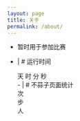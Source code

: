 ```yaml
---
layout: page
title: 关于
permalink: /about/
---
```






- 暂时用于参加比赛

- | # 运行时间
          <div>
            <i class="fas fa-cog fa-spin fa-fw"></i>
            <span id="run_time_day">
              <i class="fas fa-spinner fa-pulse"></i>
            </span>天
            <span id="run_time_hour">
              <i class="fas fa-spinner fa-pulse"></i>
            </span>时
            <span id="run_time_minute">
              <i class="fas fa-spinner fa-pulse"></i>
            </span>分
            <span id="run_time_second">
              <i class="fas fa-spinner fa-pulse"></i>
            </span>秒
            <script>
              setInterval(function (d,h,m,s,b) {
                function setzero(i) {
                  return i < 10 ? "0" + i : i;
                }
                let BirthDay = new Date(b);
                let today = new Date();
                let timeold = (today.getTime() - BirthDay.getTime());
                let sectimeold = timeold / 1000;
                let secondsold = Math.floor(sectimeold);
                let msPerDay = 24 * 60 * 60 * 1000;
                let e_daysold = timeold / msPerDay;
                let daysold = Math.floor(e_daysold);
                let e_hrsold = (e_daysold - daysold) * 24;
                let hrsold = Math.floor(e_hrsold);
                let e_minsold = (e_hrsold - hrsold) * 60;
                let minsold = Math.floor((e_hrsold - hrsold) * 60);
                let seconds = Math.floor((e_minsold - minsold) * 60);
                d.textContent = daysold;
                h.textContent = setzero(hrsold);
                m.textContent = setzero(minsold);
                s.textContent = setzero(seconds);
              },
              1000,
              document.getElementById("run_time_day"),
              document.getElementById("run_time_hour"),
              document.getElementById("run_time_minute"),
              document.getElementById("run_time_second"),
              "8/10/2019 18:00:00")  // 时间
            </script>
          </div>
        - | # 不蒜子页面统计
          <div>
            <div>
              <i class="fas fa-eye fa-fw"></i>
              <span id="busuanzi_value_page_pv">
                <i class="fas fa-spinner fa-pulse"></i>
              </span>次
            </div>
            <div>
              <i class="fas fa-paw fa-fw"></i>
              <span id="busuanzi_value_site_pv">
                <i class="fas fa-spinner fa-pulse"></i>
              </span>步
            </div>
            <div>
              <i class="fas fa-user-friends fa-fw"></i>
              <span id="busuanzi_value_site_uv">
                <i class="fas fa-spinner fa-pulse"></i>
              </span>人
            </div>
            <script
              src='https://cdn.jsdelivr.net/npm/busuanzi@2.3.0'
              async='async'
            ></script>
          </div>